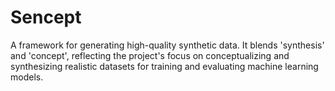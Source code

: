 # Sencept

A framework for generating high-quality synthetic data. It blends 'synthesis' and 'concept', reflecting the project's focus on conceptualizing and synthesizing realistic datasets for training and evaluating machine learning models.
